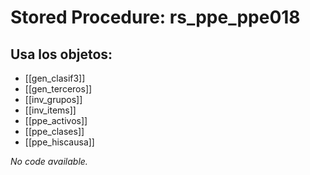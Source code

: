 # Stored Procedure: rs_ppe_ppe018

## Usa los objetos:
- [[gen_clasif3]]
- [[gen_terceros]]
- [[inv_grupos]]
- [[inv_items]]
- [[ppe_activos]]
- [[ppe_clases]]
- [[ppe_hiscausa]]

*No code available.*

